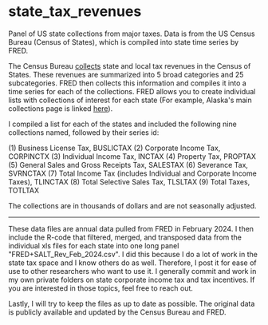 # state_tax_revenues
Panel of US state collections from major taxes.  Data is from the US Census Bureau (Census of States), which is compiled into state time series by FRED. 

The Census Bureau [collects]([url](https://www.census.gov/programs-surveys/stc.html)) state and local tax revenues in the Census of States. These revenues are summarized into 5 broad categories and 25 subcategories.  FRED then collects this information and compiles it into a time series for each of the collections.  FRED allows you to create individual lists with collections of interest for each state (For example, Alaska's main collections page is linked [here]([url](https://fred.stlouisfed.org/release/tables?eid=151977&rid=143))).  

I compiled a list for each of the states and included the following nine collections named, followed by their series id: 

(1) Business License Tax, BUSLICTAX
(2) Corporate Income Tax, CORPINCTX
(3) Individual Income Tax, INCTAX
(4) Property Tax, PROPTAX
(5) General Sales and Gross Receipts Tax, SALESTAX
(6) Severance Tax, SVRNCTAX
(7) Total Income Tax (includes Individual and Corporate Income Taxes), TLINCTAX
(8) Total Selective Sales Tax, TLSLTAX
(9) Total Taxes, TOTLTAX

The collections are in thousands of dollars and are not seasonally adjusted.

_____

These data files are annual data pulled from FRED in February 2024.  I then include the R-code that filtered, merged, and transposed data from the individual xls files for each state into one long panel "FRED+SALT_Rev_Feb_2024.csv".  I did this because I do a lot of work in the state tax space and I know others do as well.  Therefore, I post it for ease of use to other researchers who want to use it. I generally commit and work in my own private folders on state corporate income tax and tax incentives.  If you are interested in those topics, feel free to reach out.  

Lastly, I will try to keep the files as up to date as possible.  The original data is publicly available and updated by the Census Bureau and FRED.

